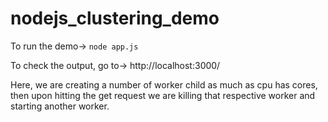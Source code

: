 # nodejs_clustering_demo

To run the demo-> `node app.js`

To check the output, go to-> http://localhost:3000/

Here, we are creating a number of worker child as much as cpu has cores, then upon hitting the get request we are killing that respective worker and starting another worker.
